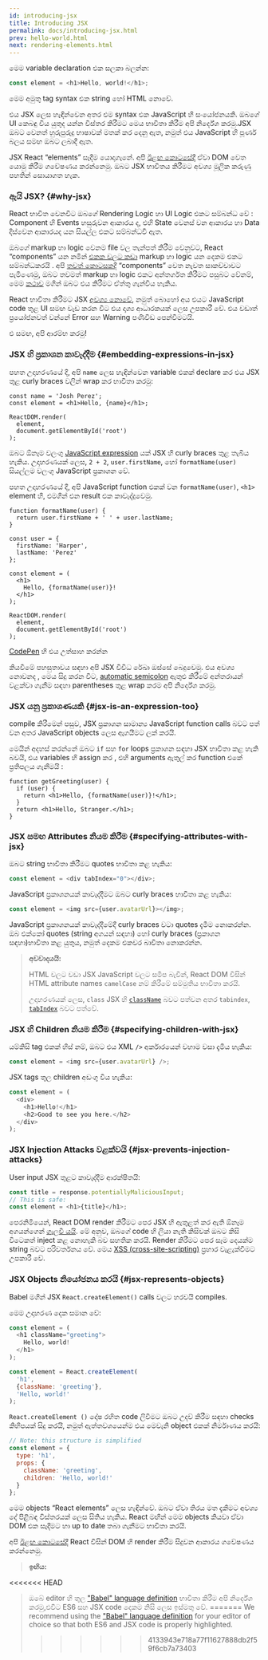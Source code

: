 ```yaml
---
id: introducing-jsx
title: Introducing JSX
permalink: docs/introducing-jsx.html
prev: hello-world.html
next: rendering-elements.html
---
```


මෙම variable declaration එක සලකා බලන්න:

```js
const element = <h1>Hello, world!</h1>;
```

මෙම අමුතු tag syntax එක string හෝ HTML නොවේ.

එය JSX ලෙස හැඳින්වෙන අතර එම syntax එක JavaScript හි 
සංයෝජනයකි. ඔබගේ UI කෙබඳු විය යුතුද යන්න විස්තර කිරීමට මෙය භාවිතා කිරීම අපි නිර්දේශ කරමු.JSX ඔබට වෙනත් හුරුපුරුදු භාෂාවක් මතක් කර දෙනු ඇත, නමුත් එය JavaScript හි පූර්ණ බලය සමඟ ඔබට ලබාදී  ඇත.

JSX React “elements” සෑදීම යොදාගැනේ. අපි [ඊළඟ කොටසේදී](/docs/rendering-elements.html) ඒවා DOM වෙත යොමු කිරීම ගවේෂණය කරන්නෙමු. ඔබට JSX භාවිතය කිරීමට අවශ්‍ය  මූලික කරුණු පහතින් සොයාගත හැක.

### ඇයි JSX? {#why-jsx}

React භාවිත වෙනවිට ඔබගේ Rendering Logic හා UI Logic එකට සම්බන්ධ වේ : Component හි Events හසුරුවන ආකාරය ද, එහි State වෙනස් වන ආකාරය හා Data දිස්වෙන ආකාරයද යන සියල්ල එකට සම්බන්ධවී ඇත.

ඔබගේ markup හා logic වෙනම file වල තැන්පත් කිරීම වෙනුවට, React “components” යන නමින් [එකක වලට කඩා](https://en.wikipedia.org/wiki/Separation_of_concerns) markup හා logic යන දෙකම එකට සම්බන්ධකරයි . අපි [තවත් කොටසකදී](/docs/components-and-props.html)  “components” වෙත නැවත සාකච්චාවට පැමිණෙමු, ඔබට තවමත් markup හා logic එකට අන්තර්ගත කිරීමට පසුබට වේනම්, මෙම [කථාව](https://www.youtube.com/watch?v=x7cQ3mrcKaY) මගින් ඔබට එය කිරීමට ඒත්තු ගැන්විය හැකිය.

React භාවිතා කිරීමට JSX  [අවශ්‍ය නොවේ](/docs/react-without-jsx.html), නමුත් බොහෝ අය එයට JavaScript code තුළ UI සමඟ වැඩ කරන විට එය  දෘශ්‍ය ආධාරකයක් ලෙස උපකාරී වේ. එය වඩාත් ප්‍රයෝජනවත් වන්නේ Error  සහ Warning පණිවිඩ පෙන්වීමටයි.

එ සමඟ, අපි ආරම්භ කරමු!

### JSX හි ප්‍රකාශන කාවැද්දීම {#embedding-expressions-in-jsx}

පහත උදාහරණයේ දී, අපි `name` ලෙස හැඳින්වෙන variable එකක්  declare  කර එය JSX  තුළ curly braces වලින් wrap කර  භාවිතා කරමු:

```js{1,2}
const name = 'Josh Perez';
const element = <h1>Hello, {name}</h1>;

ReactDOM.render(
  element,
  document.getElementById('root')
);
```

ඔබට ඕනෑම වලංගු [JavaScript expression](https://developer.mozilla.org/en-US/docs/Web/JavaScript/Guide/Expressions_and_Operators#Expressions) යක් JSX හි curly braces තුළ තැබිය හැකිය. උදාහරණයක් ලෙස, `2 + 2`, `user.firstName`, හෝ `formatName(user)` සියල්ලම වලංගු JavaScript ප්‍රකාශන වේ.

පහත උදාහරණයේ දී, අපි JavaScript  function එකක් වන `formatName(user)`,  `<h1>` element හි, එමගින් එන result එක කාවැද්දුවෙමු.

```js{12}
function formatName(user) {
  return user.firstName + ' ' + user.lastName;
}

const user = {
  firstName: 'Harper',
  lastName: 'Perez'
};

const element = (
  <h1>
    Hello, {formatName(user)}!
  </h1>
);

ReactDOM.render(
  element,
  document.getElementById('root')
);
```

[CodePen](codepen://introducing-jsx) හි එය උත්සාහ කරන්න

කියවීමේ පහසුතාවය සඳහා අපි JSX විවිධ රේඛා ඔස්සේ බෙදුවෙමු. එය අවශ්‍ය නොවනද , මෙය සිදු කරන විට, [automatic semicolon](https://stackoverflow.com/q/2846283) ඇතුළු කිරීමේ අන්තරායන් වළක්වා ගැනීම සඳහා parentheses තුළ wrap කරම අපි නිර්දේශ කරමු.

### JSX යනු ප්‍රකාශණයකි {#jsx-is-an-expression-too}

compile කිරීමෙන් පසුව, JSX ප්‍රකාශන සාමාන්‍ය JavaScript function calls බවට පත් වන අතර JavaScript objects ලෙස ඇගයීමට ලක් කරයි.

මෙයින් අදහස් කරන්නේ ඔබට `if` සහ `for` loops ප්‍රකාශන සඳහා JSX භාවිතා කළ හැකි බවයි, එය variables හි assign කර , එහි arguments ඇතුල් කර function එකේ  ප්‍රතිපලය ගැනීමයි :

```js{3,5}
function getGreeting(user) {
  if (user) {
    return <h1>Hello, {formatName(user)}!</h1>;
  }
  return <h1>Hello, Stranger.</h1>;
}
```

### JSX සමඟ Attributes නියම කිරීම {#specifying-attributes-with-jsx}

ඔබට string  භාවිතා කිරීමට quotes භාවිතා කළ හැකිය:

```js
const element = <div tabIndex="0"></div>;
```

JavaScript ප්‍රකාශනයක් කාවැද්දීමට ඔබට curly braces භාවිතා කළ හැකිය:

```js
const element = <img src={user.avatarUrl}></img>;
```

JavaScript  ප්‍රකාශනයක් කාවැද්දීමේදී curly braces වටා quotes දැමීම  නොකරන්න. ඔබ එක්කෝ quotes (string අගයන් සඳහා) හෝ curly braces (ප්‍රකාශන සඳහා)භාවිතා කළ යුතුය, නමුත් දෙකම එකවර බාවිතා නොකරන්න.

>**අවවාදයයි:**
>
>HTML වලට වඩා JSX JavaScript වලට සමීප බැවින්, React DOM විසින් HTML attribute names `camelCase` නම් කිරීමේ සම්මුතිය භාවිතා කරයි.
>
> උදාහරණයක් ලෙස, `class` JSX හි [`className`](https://developer.mozilla.org/en-US/docs/Web/API/Element/className) බවට පත්වන අතර `tabindex`,  [`tabIndex`](https://developer.mozilla.org/en-US/docs/Web/API/HTMLElement/tabIndex) බවට පත්වේ.

### JSX හි Children  නියම කිරීම {#specifying-children-with-jsx}

යම්කිසි tag එකක් හිස් නම්, ඔබට එය XML `/>` අර්කාරයෙන් වහාම වසා දැමිය හැකිය:

```js
const element = <img src={user.avatarUrl} />;
```

JSX tags තුල children අඩංගු විය හැකිය:

```js
const element = (
  <div>
    <h1>Hello!</h1>
    <h2>Good to see you here.</h2>
  </div>
);
```

### JSX Injection Attacks වළක්වයි {#jsx-prevents-injection-attacks}

User input JSX තුළට කාවැද්දීම ආරක්ෂිතයි:

```js
const title = response.potentiallyMaliciousInput;
// This is safe:
const element = <h1>{title}</h1>;
```

පෙරනිමියෙන්, React DOM render කිරීමට පෙර JSX හි ඇතුළත් කර ඇති ඕනෑම අගයන්ගෙන් [ගැලවී යයි](https://stackoverflow.com/questions/7381974/which-characters-need-to-be-escaped-on-html). මේ අනුව, ඔබගේ code හි ලියා නැති කිසිවක් ඔබට කිසි විටෙකත් inject කළ නොහැකි බව සහතික කරයි. Render කිරීමට පෙර සෑම දෙයක්ම string බවට පරිවර්තනය වේ. මෙය [XSS (cross-site-scripting)](https://en.wikipedia.org/wiki/Cross-site_scripting) ප්‍රහාර වැළැක්වීමට උපකාරී වේ.

### JSX Objects නියෝජනය කරයි {#jsx-represents-objects}

Babel මගින් JSX `React.createElement()` calls වලට හරවයි compiles. 

මෙම උදාහරණ දෙක සමාන වේ:

```js
const element = (
  <h1 className="greeting">
    Hello, world!
  </h1>
);
```

```js
const element = React.createElement(
  'h1',
  {className: 'greeting'},
  'Hello, world!'
);
```

`React.createElement ()` දෝෂ රහිත code ලිවීමට ඔබට උදව් කිරීම සඳහා checks කිහිපයක් සිදු කරයි, නමුත් ඇත්තවශයෙන්ම  එය මෙවැනි object එකක් නිර්මාණය කරයි:

```js
// Note: this structure is simplified
const element = {
  type: 'h1',
  props: {
    className: 'greeting',
    children: 'Hello, world!'
  }
};
```

මෙම objects  “React elements” ලෙස හැඳින්වේ. ඔබට ඒවා තිරය මත දැකීමට අවශ්‍ය දේ පිළිබඳ විස්තරයක් ලෙස සිතිය හැකිය. React  මඟින් මෙම objects කියවා ඒවා DOM එක සෑදීමට හා up to date තබා ගැනීමට භාවිතා කරයි.

අපි [ඊළඟ කොටසේදී](/docs/rendering-elements.html) React විසින් DOM හි render කිරීම සිදුවන ආකාරය ගවේෂණය කරන්නෙමු.

>**ඉඟිය:**
>
<<<<<<< HEAD
>ඔබේ editor හි තුල ["Babel" language definition](https://babeljs.io/docs/editors) භාවිතා කිරීම අපි නිර්දේශ කරමු,එවිට ES6 සහ JSX code දෙකම නිසි ලෙස ඉස්මතු වේ.
=======
>We recommend using the ["Babel" language definition](https://babeljs.io/docs/en/next/editors) for your editor of choice so that both ES6 and JSX code is properly highlighted.
>>>>>>> 4133943e718a77f11627888db2f59f6cb7a73403
